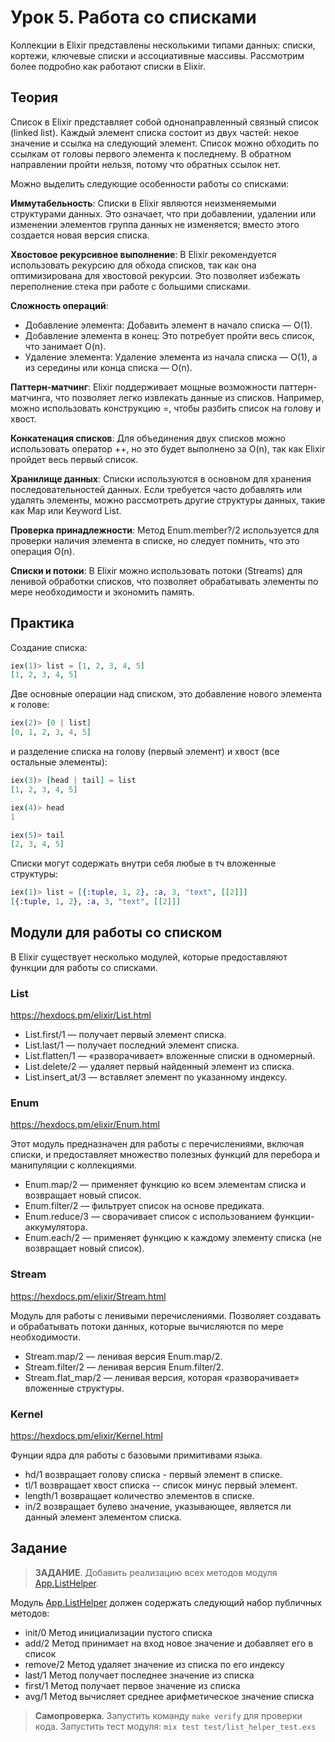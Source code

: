 # Урок 5. Работа со списками

Коллекции в Elixir представлены несколькими типами данных: списки, кортежи, ключевые списки и ассоциативные массивы.
Рассмотрим более подробно как работают списки в Elixir.

## Теория

Список в Elixir представляет собой однонаправленный связный список (linked list). 
Каждый элемент списка состоит из двух частей: некое значение и ссылка на следующий элемент. 
Список можно обходить по ссылкам от головы первого элемента к последнему. В обратном направлении пройти нельзя, потому что обратных ссылок нет.

Можно выделить следующие особенности работы со списками:

**Иммутабельность**: Списки в Elixir являются неизменяемыми структурами данных. 
Это означает, что при добавлении, удалении или изменении элементов группа данных не изменяется; вместо этого создается новая версия списка.

**Хвостовое рекурсивное выполнение**: В Elixir рекомендуется использовать рекурсию для обхода списков, так как она оптимизирована для хвостовой рекурсии. 
Это позволяет избежать переполнение стека при работе с большими списками.

**Сложность операций**:
- Добавление элемента: Добавить элемент в начало списка — O(1).
- Добавление элемента в конец: Это потребует пройти весь список, что занимает O(n).
- Удаление элемента: Удаление элемента из начала списка — O(1), а из середины или конца списка — O(n).

**Паттерн-матчинг**: Elixir поддерживает мощные возможности паттерн-матчинга, что позволяет легко извлекать данные из списков. Например, можно использовать конструкцию =, чтобы разбить список на голову и хвост.

**Конкатенация списков**: Для объединения двух списков можно использовать оператор ++, но это будет выполнено за O(n), так как Elixir пройдет весь первый список.

**Хранилище данных**: Списки используются в основном для хранения последовательностей данных. 
Если требуется часто добавлять или удалять элементы, можно рассмотреть другие структуры данных, такие как Map или Keyword List.

**Проверка принадлежности**: Метод Enum.member?/2 используется для проверки наличия элемента в списке, но следует помнить, что это операция O(n).

**Списки и потоки**: В Elixir можно использовать потоки (Streams) для ленивой обработки списков, что позволяет обрабатывать элементы по мере необходимости и экономить память.

## Практика

Создание списка:

```elixir
iex(1)> list = [1, 2, 3, 4, 5]
[1, 2, 3, 4, 5]
```

Две основные операции над списком, это добавление нового элемента к голове:

```elixir
iex(2)> [0 | list]
[0, 1, 2, 3, 4, 5]
```

и разделение списка на голову (первый элемент) и хвост (все остальные элементы):

```elixir
iex(3)> [head | tail] = list
[1, 2, 3, 4, 5]

iex(4)> head
1

iex(5)> tail
[2, 3, 4, 5]
```

Списки могут содержать внутри себя любые в тч вложенные структуры:

```elixir
iex(1)> list = [{:tuple, 1, 2}, :a, 3, "text", [[2]]]
[{:tuple, 1, 2}, :a, 3, "text", [[2]]]
```

## Модули для работы со списком

В Elixir существует несколько модулей, которые предоставляют функции для работы со списками.

### List
https://hexdocs.pm/elixir/List.html

 - List.first/1 — получает первый элемент списка.
 - List.last/1 — получает последний элемент списка.
 - List.flatten/1 — «разворачивает» вложенные списки в одномерный.
 - List.delete/2 — удаляет первый найденный элемент из списка.
 - List.insert_at/3 — вставляет элемент по указанному индексу.

### Enum
https://hexdocs.pm/elixir/Enum.html

Этот модуль предназначен для работы с перечислениями, включая списки, и предоставляет множество полезных функций для перебора и манипуляции с коллекциями.
 - Enum.map/2 — применяет функцию ко всем элементам списка и возвращает новый список.
 - Enum.filter/2 — фильтрует список на основе предиката.
 - Enum.reduce/3 — сворачивает список с использованием функции-аккумулятора.
 - Enum.each/2 — применяет функцию к каждому элементу списка (не возвращает новый список).

### Stream
https://hexdocs.pm/elixir/Stream.html

Модуль для работы с ленивыми перечислениями. Позволяет создавать и обрабатывать потоки данных, которые вычисляются по мере необходимости.
 - Stream.map/2 — ленивая версия Enum.map/2.
 - Stream.filter/2 — ленивая версия Enum.filter/2.
 - Stream.flat_map/2 — ленивая версия, которая «разворачивает» вложенные структуры.

### Kernel
https://hexdocs.pm/elixir/Kernel.html

Фунции ядра для работы с базовыми примитивами языка.

 - hd/1 возвращает голову списка - первый элемент в списке.
 - tl/1 возвращает хвост списка -- список минус первый элемент.
 - length/1 возвращает количество элементов в списке.
 - in/2 возвращает булево значение, указывающее, является ли данный элемент элементом списка.

## Задание

> **ЗАДАНИЕ**. Добавить реализацию всех методов модуля [App.ListHelper](../lib/list_helper.ex).
 
Модуль [App.ListHelper](../lib/list_helper.ex) должен содержать следующий набор публичных методов:
 - init/0 Метод инициализации пустого списка
 - add/2 Метод принимает на вход новое значение и добавляет его в список
 - remove/2 Метод удаляет значение из списка по его индексу
 - last/1 Метод получает последнее значение из списка
 - first/1 Метод получает первое значение из списка
 - avg/1 Метод вычисляет среднее арифметическое значение списка

> **Самопроверка**. Запустить команду `make verify` для проверки кода. 
> Запустить тест модуля: `mix test test/list_helper_test.exs`
